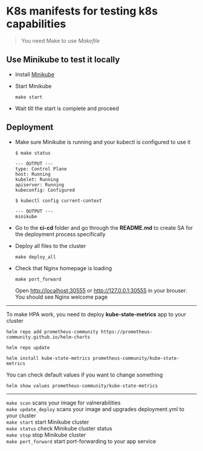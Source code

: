 # K8s manifests for testing k8s capabilities

> You need Make to use *Makefile*

## Use Minikube to test it locally

- Install [Minikube](https://kubernetes.io/ru/docs/tasks/tools/install-minikube/)
- Start Minikube

    ```shell
    make start
    ```

- Wait till the start is complete and proceed

## Deployment

- Make sure Minikube is running and your kubectl is configured to use it

    ```shell
    $ make status
    
    --- OUTPUT ---
    type: Control Plane
    host: Running
    kubelet: Running
    apiserver: Running
    kubeconfig: Configured
    
    $ kubectl config current-context

    --- OUTPUT ---
    minikube

    ```

- Go to the **ci-cd** folder and go through the **README.md** to create SA for the deployment process specifically

- Deploy all files to the cluster

    ```shell
    make deploy_all
    ```

- Check that Nginx homepage is loading

    ```shell
    make port_forward
    ```

    Open <http://localhost:30555> or <http://127.0.0.1:30555> in your brouser. You should see Nginx welcome page

---

To make HPA work, you need to deploy **kube-state-metrics** app to your cluster

```shell
helm repo add prometheus-community https://prometheus-community.github.io/helm-charts

helm repo update

helm install kube-state-metrics prometheus-community/kube-state-metrics
```

You can check default values if you want to change something

```shell
helm show values prometheus-community/kube-state-metrics
```

---
`make scan` scans your image for valnerabilities \
`make update_deploy` scans your image and upgrades deployment.yml to your cluster \
`make start` start Minikube cluster \
`make status` check Minikube cluster status \
`make stop` stop Minikube cluster \
`make port_forward` start port-forwarding to your app service
